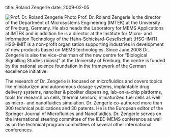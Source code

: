 title: Roland Zengerle
date: 2009-02-05 

![Prof. Dr. Roland Zengerle Photo](/4m-association/images/rolandzengerle.jpg) Prof. Dr. Roland Zengerle is the director of the Department of Microsystems Engineering (IMTEK) at the University of Freiburg, Germany. He also heads the Laboratory for MEMS Applications at IMTEK and in addition he is a director at the Institute for Micro- and Information Technology of the Hahn-Schickard-Gesellschaft (HSG-IMIT). HSG-IMIT is a non-profit organisation supporting industries in development of new products based on MEMS technologies. Since June 2008 Dr. Zengerle is also the vice-chairman of the new centre for “Biological Signalling Studies (bioss)” at the University of Freiburg; the centre is funded by the national science foundation in the framework of the German excellence initiative. 

The research of Dr. Zengerle is focused on microfluidics and covers topics like miniaturized and autonomous dosage systems, implantable drug delivery systems, nanoliter & picoliter dispensing, lab-on-a-chip platforms, tools for research on cells, thermal sensors, miniaturized fuel cells as well as micro- and nanofluidics simulation. Dr. Zengerle co-authored more than 300 technical publications and 30 patents. He is the European editor of the Springer Journal of Microfluidics and Nanofluidics. Dr. Zengerle serves on the international steering committee of the IEEE-MEMS conference as well as on the technical program committees of several other international conferences. 